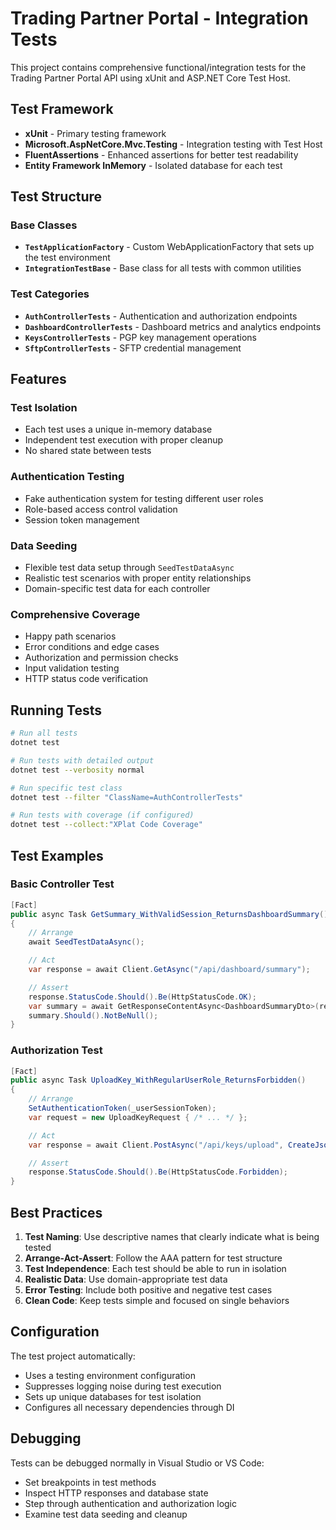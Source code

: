 # Trading Partner Portal - Integration Tests

This project contains comprehensive functional/integration tests for the Trading Partner Portal API using xUnit and ASP.NET Core Test Host.

## Test Framework

- **xUnit** - Primary testing framework
- **Microsoft.AspNetCore.Mvc.Testing** - Integration testing with Test Host
- **FluentAssertions** - Enhanced assertions for better test readability
- **Entity Framework InMemory** - Isolated database for each test

## Test Structure

### Base Classes

- **`TestApplicationFactory`** - Custom WebApplicationFactory that sets up the test environment
- **`IntegrationTestBase`** - Base class for all tests with common utilities

### Test Categories

- **`AuthControllerTests`** - Authentication and authorization endpoints
- **`DashboardControllerTests`** - Dashboard metrics and analytics endpoints  
- **`KeysControllerTests`** - PGP key management operations
- **`SftpControllerTests`** - SFTP credential management

## Features

### Test Isolation
- Each test uses a unique in-memory database
- Independent test execution with proper cleanup
- No shared state between tests

### Authentication Testing
- Fake authentication system for testing different user roles
- Role-based access control validation
- Session token management

### Data Seeding
- Flexible test data setup through `SeedTestDataAsync`
- Realistic test scenarios with proper entity relationships
- Domain-specific test data for each controller

### Comprehensive Coverage
- Happy path scenarios
- Error conditions and edge cases
- Authorization and permission checks
- Input validation testing
- HTTP status code verification

## Running Tests

```bash
# Run all tests
dotnet test

# Run tests with detailed output
dotnet test --verbosity normal

# Run specific test class
dotnet test --filter "ClassName=AuthControllerTests"

# Run tests with coverage (if configured)
dotnet test --collect:"XPlat Code Coverage"
```

## Test Examples

### Basic Controller Test
```csharp
[Fact]
public async Task GetSummary_WithValidSession_ReturnsDashboardSummary()
{
    // Arrange
    await SeedTestDataAsync();

    // Act
    var response = await Client.GetAsync("/api/dashboard/summary");

    // Assert
    response.StatusCode.Should().Be(HttpStatusCode.OK);
    var summary = await GetResponseContentAsync<DashboardSummaryDto>(response);
    summary.Should().NotBeNull();
}
```

### Authorization Test
```csharp
[Fact]
public async Task UploadKey_WithRegularUserRole_ReturnsForbidden()
{
    // Arrange
    SetAuthenticationToken(_userSessionToken);
    var request = new UploadKeyRequest { /* ... */ };

    // Act
    var response = await Client.PostAsync("/api/keys/upload", CreateJsonContent(request));

    // Assert
    response.StatusCode.Should().Be(HttpStatusCode.Forbidden);
}
```

## Best Practices

1. **Test Naming**: Use descriptive names that clearly indicate what is being tested
2. **Arrange-Act-Assert**: Follow the AAA pattern for test structure
3. **Test Independence**: Each test should be able to run in isolation
4. **Realistic Data**: Use domain-appropriate test data
5. **Error Testing**: Include both positive and negative test cases
6. **Clean Code**: Keep tests simple and focused on single behaviors

## Configuration

The test project automatically:
- Uses a testing environment configuration
- Suppresses logging noise during test execution
- Sets up unique databases for test isolation
- Configures all necessary dependencies through DI

## Debugging

Tests can be debugged normally in Visual Studio or VS Code:
- Set breakpoints in test methods
- Inspect HTTP responses and database state
- Step through authentication and authorization logic
- Examine test data seeding and cleanup
